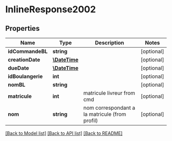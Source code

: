 # InlineResponse2002

## Properties
Name | Type | Description | Notes
------------ | ------------- | ------------- | -------------
**idCommandeBL** | **string** |  | [optional] 
**creationDate** | [**\DateTime**](Date.md) |  | [optional] 
**dueDate** | [**\DateTime**](Date.md) |  | [optional] 
**idBoulangerie** | **int** |  | [optional] 
**nomBL** | **string** |  | [optional] 
**matricule** | **int** | matricule livreur from cmd | [optional] 
**nom** | **string** | nom correspondant a la matricule (from profil) | [optional] 

[[Back to Model list]](../README.md#documentation-for-models) [[Back to API list]](../README.md#documentation-for-api-endpoints) [[Back to README]](../README.md)


